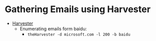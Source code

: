 # Gathering Emails using Harvester
- [Harvester](https://github.com/laramies/theHarvester)
  - Enumerating emails form baidu:
      - `theHarvester -d microsoft.com -l 200 -b baidu`
